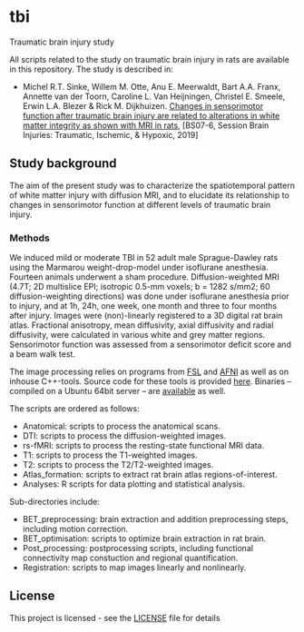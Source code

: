 # tbi
Traumatic brain injury study

All scripts related to the study on traumatic brain injury in rats are available in this repository.
The study is described in:

* Michel R.T. Sinke, Willem M. Otte, Anu E. Meerwaldt, Bart A.A. Franx, Annette van der Toorn, Caroline L. Van Heijningen, Christel E. Smeele, Erwin L.A. Blezer & Rick M. Dijkhuizen. [Changes in sensorimotor function after traumatic brain injury are related to alterations in white matter integrity as shown with MRI in rats](https://journals.sagepub.com/doi/full/10.1177/0271678X19850985), [BS07-6,
Session Brain Injuries: Traumatic, Ischemic, & Hypoxic, 2019]

## Study background

The aim of the present study was to characterize the spatiotemporal pattern of white matter injury with diffusion MRI, and to
elucidate its relationship to changes in sensorimotor function at different levels of traumatic brain injury.

### Methods

We induced mild or moderate TBI in 52 adult male Sprague-Dawley rats using the Marmarou weight-drop-model under isoflurane anesthesia. Fourteen animals underwent a sham procedure.
Diffusion-weighted MRI (4.7T; 2D multislice EPI; isotropic 0.5-mm voxels; b = 1282 s/mm2; 60 diffusion-weighting directions) was done under isoflurane anesthesia prior to injury, and at 1h, 24h, one week, one month and three to four months after injury. 
Images were (non)-linearly registered to a 3D digital rat brain atlas.
Fractional anisotropy, mean diffusivity, axial diffusivity and radial diffusivity, were calculated in various white and grey matter regions. Sensorimotor function was assessed from a sensorimotor deficit score and a beam walk test.

The image processing relies on programs from [FSL](https://fsl.fmrib.ox.ac.uk/fsl/fslwiki) and [AFNI](https://afni.nimh.nih.gov) as well as on inhouse C++-tools.
Source code for these tools is provided [here](https://github.com/wmotte/toolkid/).
Binaries – compiled on a Ubuntu 64bit server – are [available](bin/) as well.

The scripts are ordered as follows:
* Anatomical: scripts to process the anatomical scans.
* DTI: scripts to process the diffusion-weighted images.
* rs-fMRI: scripts to process the resting-state functional MRI data.
* T1: scripts to process the T1-weighted images.
* T2: scripts to process the T2/T2-weighted images.
* Atlas_formation: scripts to extract rat brain atlas regions-of-interest.
* Analyses: R scripts for data plotting and statistical analysis.

Sub-directories include:
* BET_preprocessing: brain extraction and addition preprocessing steps, including motion correction.
* BET_optimisation: scripts to optimize brain extraction in rat brain.
* Post_processing: postprocessing scripts, including functional connectivity map constuction and regional quantification.
* Registration: scripts to map images linearly and nonlinearly.

## License

This project is licensed - see the [LICENSE](LICENSE) file for details
